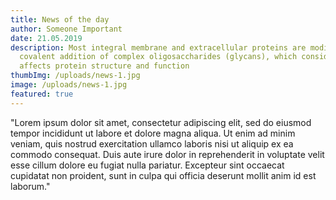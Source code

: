 ```yaml
---
title: News of the day
author: Someone Important
date: 21.05.2019
description: Most integral membrane and extracellular proteins are modified by
  covalent addition of complex oligosaccharides (glycans), which considerably
  affects protein structure and function
thumbImg: /uploads/news-1.jpg
image: /uploads/news-1.jpg
featured: true
---
```

"Lorem ipsum dolor sit amet, consectetur adipiscing elit, sed do eiusmod tempor incididunt ut labore et dolore magna aliqua. Ut enim ad minim veniam, quis nostrud exercitation ullamco laboris nisi ut aliquip ex ea commodo consequat. Duis aute irure dolor in reprehenderit in voluptate velit esse cillum dolore eu fugiat nulla pariatur. Excepteur sint occaecat cupidatat non proident, sunt in culpa qui officia deserunt mollit anim id est laborum."
